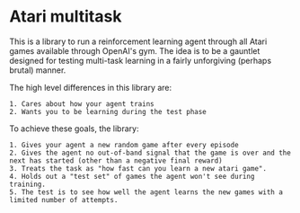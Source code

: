 # Atari multitask

This is a library to run a reinforcement learning agent through all Atari games available through OpenAI's gym. The idea is to be a gauntlet designed for testing multi-task learning in a fairly unforgiving (perhaps brutal) manner.

The high level differences in this library are:

    1. Cares about how your agent trains
    2. Wants you to be learning during the test phase

To achieve these goals, the library:

    1. Gives your agent a new random game after every episode
    2. Gives the agent no out-of-band signal that the game is over and the next has started (other than a negative final reward)
    3. Treats the task as "how fast can you learn a new atari game".
    4. Holds out a "test set" of games the agent won't see during training.
    5. The test is to see how well the agent learns the new games with a limited number of attempts.
